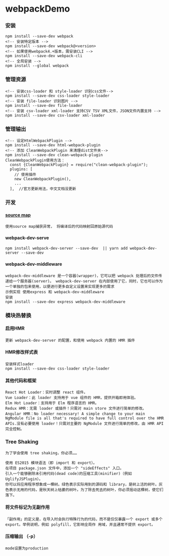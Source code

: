 # webpackDemo  
### 安装
```
npm install --save-dev webpack
<!-- 安装特定版本 -->
npm install --save-dev webpack@<version>
<!-- 如果使用webpack4.+版本，需安装CLI -->
npm install --save-dev webpack-cli
<!-- 全局安装 -->
npm install --global webpack
```
### 管理资源
  ```
  <!-- 安装css-loader 和 style-loader 识别css文件-->
  npm install --save-dev css-loader style-loader
  <!-- 安装 file-loader 识别图片 -->
  npm install --save-dev file-loader
  <!-- 安装 csv-loader xml-loader 支持CSV TSV XML文件，JSON文件内置支持 -->
  npm install --save-dev csv-loader xml-loader
  ```
### 管理输出
```
<!-- 设定HtmlWebpackPlugin -->
npm install --save-dev html-webpack-plugin
<!-- 添加 CleanWebpackPlugin 来清理dist文件夹-->
npm install --save-dev clean-webpack-plugin
CleanWebpackPlugin使用方法：
  const {CleanWebpackPlugin} = require("clean-webpack-plugin");
  plugins: [
    // 使用插件
    new CleanWebpackPlugin(),
    ...
  ],  //官方更新用法，中文文档没更新
```
### 开发
#### [source map](https://www.webpackjs.com/configuration/devtool/)
```
使用source map捕获异常， 将编译后的代码映射回原始源代码
```
#### webpack-dev-serve
```
npm install webpack-dev-server --save-dev  || yarn add webpack-dev-server --save-dev
```
#### webpack-dev-middleware
```
webpack-dev-middleware 是一个容器(wrapper)，它可以把 webpack 处理后的文件传递给一个服务器(server)。 webpack-dev-server 在内部使用了它，同时，它也可以作为一个单独的包来使用，以便进行更多自定义设置来实现更多的需求
示例实现 使用express 和 webpack-dev-middleware
安装
npm install --save-dev express webpack-dev-middleware
```
### 模块热替换
#### 启用HMR
```
更新 webpack-dev-server 的配置，和使用 webpack 内置的 HMR 插件
```
#### HMR修改样式表
```
安装样式loader
npm install --save-dev css-loader style-loader
```
#### 其他代码和框架
```
React Hot Loader：实时调整 react 组件。
Vue Loader：此 loader 支持用于 vue 组件的 HMR，提供开箱即用体验。
Elm Hot Loader：支持用于 Elm 程序语言的 HMR。
Redux HMR：无需 loader 或插件！只需对 main store 文件进行简单的修改。
Angular HMR：No loader necessary! A simple change to your main NgModule file is all that's required to have full control over the HMR APIs.没有必要使用 loader！只需对主要的 NgModule 文件进行简单的修改，由 HMR API 完全控制。
```
### Tree Shaking
```
为了学会使用 tree shaking，你必须……

使用 ES2015 模块语法（即 import 和 export）。
在项目 package.json 文件中，添加一个 "sideEffects" 入口。
引入一个能够删除未引用代码(dead code)的压缩工具(minifier)（例如 UglifyJSPlugin）。
你可以将应用程序想象成一棵树。绿色表示实际用到的源码和 library，是树上活的树叶。灰色表示无用的代码，是秋天树上枯萎的树叶。为了除去死去的树叶，你必须摇动这棵树，使它们落下。
```
#### 将文件标记为无副作用
```
「副作用」的定义是，在导入时会执行特殊行为的代码，而不是仅仅暴露一个 export 或多个 export。举例说明，例如 polyfill，它影响全局作 用域，并且通常不提供 export。
```
#### 压缩输出  （-p）
```
mode设置为production
```
